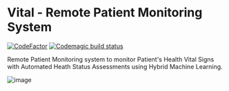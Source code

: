# Vital - Remote Patient Monitoring System

[![CodeFactor](https://www.codefactor.io/repository/github/hammvdh/vitalrpm/badge)](https://www.codefactor.io/repository/github/hammvdh/vitalrpm)
[![Codemagic build status](https://api.codemagic.io/apps/6442b1e52b16db396ed39d41/6442b1e52b16db396ed39d40/status_badge.svg)](https://codemagic.io/apps/6442b1e52b16db396ed39d41/6442b1e52b16db396ed39d40/latest_build)

Remote Patient Monitoring system to monitor Patient's Health Vital Signs with Automated Heath Status Assessments using Hybrid Machine Learning.

![image](https://user-images.githubusercontent.com/61409165/221426029-16d23958-2478-46ad-897e-28571bfccc7d.png)
